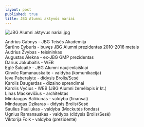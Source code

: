 ```yaml
---
layout: post
published: true
title: JBG Alumni aktyvūs nariai
---
```


![JBG Alumni aktyvus nariai.jpg]({{site.baseurl}}/img/jbg-alumni-aktyvus-nariai.jpg)


Andrius Gabnys - JBG Teisės Akademija   
Šarūno Dyburis - buvęs JBG Alumni prezidentas 2010-2016 metais  
Audrius Žvybas - teisininkas   
Augustas Alekna - ex-JBG GMP prezidentas  
Darius Jokubaitis - WEB  
Eglė Šulcaitė - JBG Alumni naujienlaiškiai  
Ginvile Ramanauskaite - valdyba (komunikacija)  
Ieva Paberalyte - didysis Brolis/Sesė  
Karolis Daugerdas - dizaino sprendimai   
Karolis Vyčius - WEB (JBG Alumni žemėlapis ir kt.)  
Linas Mackevičius - architektas   
Mindaugas Balčiūnas - valdyba (finansai)  
Mindaugas Dzikaras - didysis Brolis/Sesė  
Saulius Pauliukas - valdyba (Mockutės fondas)  
Ugnius Ramanauskas - valdyba (didysis Brolis/Sesė)  
Viktorija Folk - valdyba (prezidentė)

